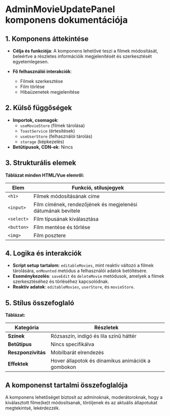 # **AdminMovieUpdatePanel komponens dokumentációja**

## **1. Komponens áttekintése**
- **Célja és funkciója**: A komponens lehetővé teszi a filmek módosítását, beleértve a részletes információik megjelenítését és szerkesztését egyetemlegesen.

- **Fő felhasználói interakciók**:
  - Filmek szerkesztése
  - Film törlése
  - Hibaüzenetek megjelenítése

## **2. Külső függőségek**
- **Importok, csomagok**:
  - `useMovieStore` (filmek tárolása)
  - `ToastService` (értesítések)
  - `useUserStore` (felhasználói tárolás)
  - `storage` (képkezelés)
- **Betűtípusok, CDN-ek**: Nincs

## **3. Strukturális elemek**
**Táblázat minden HTML/Vue elemről:**

| **Elem**   | **Funkció, stílusjegyek**                                    |
| ---------- | ------------------------------------------------------------ |
| `<h1>`     | Filmek módosításának címe                                    |
| `<input>`  | Film címének, rendezőjének és megjelenési dátumának bevitele |
| `<select>` | Film típusának kiválasztása                                  |
| `<button>` | Film mentése és törlése                                      |
| `<img>`    | Film posztere                                                |

## **4. Logika és interakciók**
- **Script setup tartalom**: `editableMovies`, mint reaktív változó a filmek tárolására, `onMounted` metódus a felhasználói adatok betöltésére.
- **Eseménykezelés**: `saveEdit` és `deleteMovie` metódusok, amelyek a filmek szerkesztéséhez és törléséhez kapcsolódnak.
- **Reaktív adatok**: `editableMovies`, `userStore`, és `movieStore`.

## **5. Stílus összefoglaló**
**Táblázat:**

| **Kategória**      | **Részletek**                                     |
| ------------------ | ------------------------------------------------- |
| **Színek**         | Rózsaszín, indigó és lila színű háttér            |
| **Betűtípus**      | Nincs specifikálva                                |
| **Reszponzivitás** | Mobilbarát elrendezés                             |
| **Effektek**       | Hover állapotok és dinamikus animációk a gombokon |

## **A komponenst tartalmi összefoglalója**
A komponens lehetőséget biztosít az adminoknak, moderátoroknak, hogy a kiválasztott filme(ke)t módosítsanak, töröljenek és az aktuális állapotukat megtekintsé, lekérdezzék.